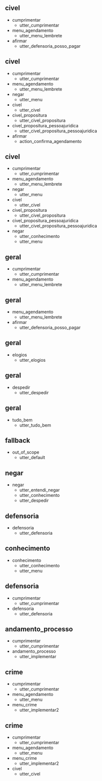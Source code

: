 ## civel
* cumprimentar
    - utter_cumprimentar
* menu_agendamento
    - utter_menu_lembrete
* afirmar
    - utter_defensoria_posso_pagar

## civel
* cumprimentar
    - utter_cumprimentar
* menu_agendamento
    - utter_menu_lembrete
* negar
    - utter_menu
* civel
    - utter_civel
* civel_propositura
    - utter_civel_propositura
* civel_propositura_pessoajuridica
    - utter_civel_propositura_pessoajuridica
* afirmar
    - action_confirma_agendamento

## civel
* cumprimentar
    - utter_cumprimentar
* menu_agendamento
    - utter_menu_lembrete
* negar
    - utter_menu
* civel
    - utter_civel
* civel_propositura
    - utter_civel_propositura
* civel_propositura_pessoajuridica
    - utter_civel_propositura_pessoajuridica
* negar 
    - utter_conhecimento
    - utter_menu

## geral
* cumprimentar
    - utter_cumprimentar
* menu_agendamento
    - utter_menu_lembrete

## geral
* menu_agendamento
    - utter_menu_lembrete
* afirmar
    - utter_defensoria_posso_pagar

## geral
* elogios
    - utter_elogios

## geral
* despedir
    - utter_despedir

## geral
* tudo_bem
    - utter_tudo_bem

## fallback
* out_of_scope
    - utter_default

## negar
* negar
    - utter_entendi_negar
    - utter_conhecimento
    - utter_despedir

## defensoria
* defensoria
    - utter_defensoria

## conhecimento
* conhecimento
    - utter_conhecimento
    - utter_menu

## defensoria
* cumprimentar
    - utter_cumprimentar
* defensoria
    - utter_defensoria

## andamento_processo
* cumprimentar
    - utter_cumprimentar
* andamento_processo
    - utter_implementar

## crime
* cumprimentar
    - utter_cumprimentar
* menu_agendamento
    - utter_menu
* menu_crime
    - utter_implementar2

## crime
* cumprimentar
    - utter_cumprimentar
* menu_agendamento
    - utter_menu
* menu_crime
    - utter_implementar2
* civel
    - utter_civel